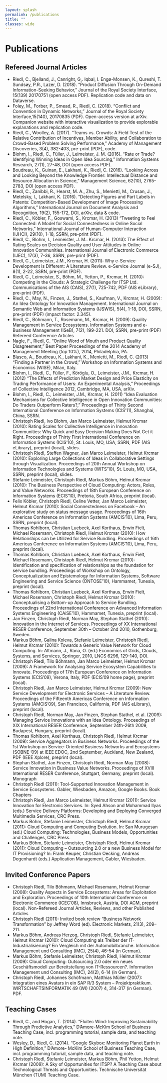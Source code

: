 ```yaml
---
layout: splash
permalink: /publications
title: ""
classes: wide
---
```

# Publications

## Refereed Journal Articles

- Riedl, C., Bjelland, J., Canright, G,. Iqbal, I. Engø-Monsen, K., Qureshi, T. Sundsøy, P.R., Lazer, D. (2018). “Product Diffusion Through On-Demand Information-Seeking Behavior,” Journal of the Royal Society Interface, 15(139) 20170751 (open access PDF). Replication code and data on Dataverse.
- Foley, M., Forber, P., Smead, R., Riedl, C. (2018). “Conflict and Convention in Dynamic Networks,” Journal of the Royal Society Interface,15(140), 20170835 (PDF). Open-access version at arXiv. Companion website with interactive visualization to provide explorable explanations and replication code.
- Riedl, C., Woolley, A. (2017). “Teams vs. Crowds: A Field Test of the Relative Contribution of Incentives, Member Ability, and Collaboration to Crowd-Based Problem Solving Performance,” Academy of Management Discoveries, 3(4), 382-403, pre-print (PDF), code.
- Blohm, I., Riedl, C., Füller, J., Leimeister, J. M. (2016). “Rate or Trade? Identifying Winning Ideas in Open Idea Sourcing,” Information Systems Research, 27(1), 27-48, DOI (open access PDF).
- Boudreau, K., Guinan, E., Lakhani, K., Riedl, C. (2016). “Looking Across and Looking Beyond the Knowledge Frontier: Intellectual Distance and Resource Allocation in Science,” Management Science, 62(10), 2765-2783, DOI (open access PDF).
- Riedl, C., Zanibbi, R., Hearst, M. A., Zhu, S., Menietti, M., Crusan, J., Metelsky, I., Lakhani, K. (2016). “Detecting Figures and Part Labels in Patents: Competition-Based Development of Image Processing Algorithms,” International Journal on Document Analysis and Recognition, 19(2), 155-172, DOI, arXiv, data & code.
- Riedl, C., Köbler, F., Goswami, S., Krcmar, H. (2013) “Tweeting to Feel Connected: A Model for Social Connectedness in Online Social Networks,” International Journal of Human-Computer Interaction (IJHCI), 29(10), 1-18, SSRN, pre-print (PDF).
- Riedl, C., Blohm, I., Leimeister, J. M.. Krcmar, H. (2013): The Effect of Rating Scales on Decision Quality and User Attitudes in Online Innovation Communities. International Journal of Electronic Commerce (IJEC), 17(3), 7-36, SSRN, pre-print (PDF).
- Riedl, C., Leimeister, J.M., Krcmar, H. (2011): Why e-Service Development is Different: A Literature Review. e-Service Journal (e-SJ), 8(1), 2-22, SSRN, pre-print (PDF).
- Riedl, C., Leimeister, S., Böhm, M., Yetton, P., Krcmar, H. (2010): Competing in the Clouds: A Strategic Challenge for ITSP Ltd. Communications of the AIS (CAIS), 27(1), 725-742, PDF (AIS eLibrary), pre-print (PDF).
- Riedl, C., May, N., Finzen, J., Stathel, S., Kaufman, V., Krcmar, H. (2009): An Idea Ontology for Innovation Management. International Journal on Semantic Web and Information Systems (IJSWIS), 5(4), 1-18, DOI, SSRN, pre-print (PDF) (impact factor: 2.345).
- Riedl, C., Böhmann, T., Rosemann, M., Krcmar, H. (2009): Quality Management in Service Ecosystems. Information Systems and e-Business Management (ISeB), 7(2), 199-221. DOI, SSRN, pre-print (PDF)
Refereed Conference Articles
- Nagle, F., Riedl, C. “Online Word of Mouth and Product Quality Disagreement,” Best Paper Proceedings of the 2014 Academy of Management Meeting (top 10%), 2014, Philadelphia, PA.
- Blasco, A., Boudreau, K., Lakhani, K., Menietti, M., Riedl, C. (2013) “Finding a Partner in the Crowd,” Workshop on Information Systems and Economics (WISE), Milan, Italy.
- Blohm, I., Riedl, C., Füller, F., Köröglu, O., Leimeister, J.M., Krcmar, H. (2012) “The Effects of Prediction Market Design and Price Elasticity on Trading Performance of Users: An Experimental Analysis,” Proceedings of Collective Intelligence 2012, Cambridge, MA, USA, arXiv.
- Blohm, I., Riedl, C., Leimeister, J.M., Krcmar, H. (2011) “Idea Evaluation Mechanisms for Collective Intelligence in Open Innovation Communities: Do Traders Outperform Raters?,” Proceedings of Thirty Second International Conference on Information Systems (ICIS’11), Shanghai, China, SSRN.
- Christoph Riedl, Ivo Blohm, Jan Marco Leimeister, Helmut Krcmar (2010): Rating Scales for Collective Intelligence in Innovation Communities: Why Quick and Easy Decision Making Does Not Get it Right. Proceedings of Thirty First International Conference on Information Systems (ICIS’10), St. Louis, MO, USA, SSRN, PDF (AIS eLibrary), preprint (local), slides.
- Christoph Riedl, Steffen Wagner, Jan Marco Leimeister, Helmut Krcmar (2010): Exploring Large Collections of Ideas in Collaborative Settings through Visualization. Proceedings of 20th Annual Workshop on Information Technologies and Systems (WITS’10), St. Louis, MO, USA, SSRN, preprint (local), slides.
- Stefanie Leimeister, Christoph Riedl, Markus Böhm, Helmut Krcmar (2010): The Business Perspective of Cloud Computing: Actors, Roles, and Value Networks. Proceedings of 18th European Conference on Information Systems (ECIS’10), Pretoria, South Africa, preprint (local).
- Felix Köbler, Christoph Riedl, Celine Vetter, Jan Marco Leimeister, Helmut Krcmar (2010): Social Connectedness on Facebook – An explorative study on status message usage. Proceedings of 16th Americas Conference on Information Systems (AMCIS’10), Lima, Peru, SSRN, preprint (local).
- Thomas Kohlborn, Christian Luebeck, Axel Korthaus, Erwin Fielt, Michael Rosemann, Christoph Riedl, Helmut Krcmar (2010): How Relationships can be Utilized for Service Bundling. Proceedings of 16th Americas Conference on Information Systems (AMCIS’10), Lima, Peru, preprint (local).
- Thomas Kohlborn, Christian Luebeck, Axel Korthaus, Erwin Fielt, Michael Rosemann, Christoph Riedl, Helmut Krcmar (2010): Identification and specification of relationships as the foundation for service bundling. Proceedings of Workshop on Ontology, Conceptualization and Epistemology for Information Systems, Software Engineering and Service Science (ONTOSE’10), Hammamet, Tunesia, preprint (local).
- Thomas Kohlborn, Christian Luebeck, Axel Korthaus, Erwin Fielt, Michael Rosemann, Christoph Riedl, Helmut Krcmar (2010): Conceptualising a Bottom-up Approach to Service Bundling. Proceedings of 22nd International Conference on Advanced Information Systems Engineering (CAiSE’10), Hammamet, Tunesia, preprint (local).
- Jan Finzen, Christoph Riedl, Norman May, Stephan Stathel (2010): Innovation in the Internet of Services. Proceedings of XX International RESER Conference, September 30th – October 2nd 2010, Gothenburg, Sweden.
- Markus Böhm, Galina Koleva, Stefanie Leimeister, Christoph Riedl, Helmut Krcmar (2010): Towards a Generic Value Network for Cloud Computing. In: Altmann, J., Rana, O. (ed.) Economics of Grids, Clouds, Systems, and Services, Springer, 2010, LNCS 6296, 129-140, DOI.
- Christoph Riedl, Tilo Böhmann, Jan Marco Leimeister, Helmut Krcmar (2009): A Framework for Analysing Service Ecosystem Capabilities to Innovate.
Proceedings of 17th European Conference on Information Systems (ECIS’09), Verona, Italy, PDF (ECIS’09 home page), preprint (local).
- Christoph Riedl, Jan Marco Leimeister, Helmut Krcmar (2009): New Service Development for Electronic Services – A Literature Review.
Proceedings of the Fifteenth Americas Conference on Information Systems (AMCIS’09), San Francisco, California, PDF (AIS eLibrary), preprint (local).
- Christoph Riedl, Norman May, Jan Finzen, Stephan Stathel, et al. (2009): Managing Service Innovations with an Idea Ontology. Proceedings of XIX International RESER Conference, September 24th-26th 2009, Budapest, Hungary, preprint (local).
- Thomas Kohlborn, Axel Korthaus, Christoph Riedl, Helmut Krcmar (2009): Service Aggregators in Business Networks. Proceedings of the 1st Workshop on Service-Oriented Business Networks and Ecosystems (SOBNE ’09) at IEEE EDOC, 2nd September, Auckland, New Zealand, PDF (IEEE Xplore), preprint (local).
- Stephan Stathel, Jan Finzen, Christoph Riedl, Norman May (2008): Service Innovation in Business Value Networks. Proceedings of XVIII International RESER Conference, Stuttgart, Germany, preprint (local).
Monograph
- Christoph Riedl (2011): Tool-Supported Innovation Management in Service Ecosystems. Gabler, Wiesbaden, Amazon, Google Books.
Book Chapters
- Christoph Riedl, Jan Marco Leimeister, Helmut Krcmar (2011): Service Innovation for Electronic Services. In: Syed Ahson and Mohammad Ilyas (eds.) Service Delivery Platforms: Developing and Deploying Converged Multimedia Services, CRC Press.
- Markus Böhm, Stefanie Leimeister, Christoph Riedl, Helmut Krcmar (2011): Cloud Computing and Computing Evolution. In: San Murugesan (ed.) Cloud Computing: Technologies, Business Models, Opportunities and Challenges, CRC Press.
- Markus Böhm, Stefanie Leimeister, Christoph Riedl, Helmut Krcmar (2011): Cloud Computing – Outsourcing 2.0 or a new Business Model for IT Provisioning? In: Frank Keuper, Christian Oecking, Andreas Degenhardt (eds.) Application Management, Gabler, Wiesbaden.

## Invited Conference Papers
- Christoph Riedl, Tilo Böhmann, Michael Rosemann, Helmut Krcmar (2008): Quality Aspects in Service Ecosystems: Areas for Exploitation and Exploration. Proceedings of 10th International Conference on Electronic Commerce (ICEC’08), Innsbruck, Austria, DOI ACM, preprint (local).
Non-Refereed Journal Articles, Reviews, and other Published Articles
- Christoph Riedl (2011): Invited book review “Business Network Transformation” by Jeffrey Word (ed). Electronic Markets, 21(3), 209–211.
- Markus Böhm, Andreas Herzog, Christoph Riedl, Stefanie Leimeister, Helmut Krcmar (2010): Cloud Computing als Treiber der IT-Industrialisierung? Ein Vergleich mit der Automobilbranche. Information Management und Consulting (IMC), 25(4), 46-54 (in German).
- Markus Böhm, Stefanie Leimeister, Christoph Riedl, Helmut Krcmar (2009): Cloud Computing: Outsourcing 2.0 oder ein neues Geschäftsmodell zur Bereitstellung von IT-Ressourcen?. Information Management und Consulting (IMC), 24(2), 6-14 (in German).
- Christoph Riedl, Johannes Schöfmann, Matthias Müller (2007): Integration eines Avatars in ein SAP R/3 System – Projektpraktikum. WIRTSCHAFTSINFORMATIK 49 (WI) (2007) 4, 314-317 (in German). PDF.

## Teaching Cases
- Riedl, C., and Hogan, T. (2014). “Fluitec Wind: Improving Sustainability Through Predictive Analytics,” D’Amore-McKim School of Business Teaching Case, incl. programming tutorial, sample data, and teaching note.
- Wesley, D., Riedl, C. (2014). “Google Skybox: Monitoring Planet Earth in High Definition,” D’Amore- McKim School of Business Teaching Case, incl. programming tutorial, sample data, and teaching note.
- Christoph Riedl, Stefanie Leimeister, Markus Böhm, Phil Yetton, Helmut Krcmar (2009): A Sky of Opportunities for ITSP? A Teaching Case about Technological Threats and Opportunities. Technische Universität München (TUM) Teaching Case.